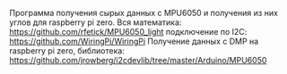 Программа получения сырых данных с MPU6050 и получения из них углов для raspberry pi zero. Вся математика: https://github.com/rfetick/MPU6050_light подключение по I2C: https://github.com/WiringPi/WiringPi
Получение данных c DMP на raspberry pi zero, библиотека: https://github.com/jrowberg/i2cdevlib/tree/master/Arduino/MPU6050
